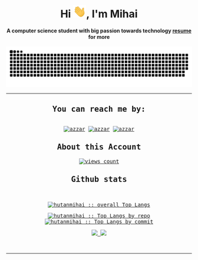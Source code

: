 <div align="center">
<h1 align="center">Hi <img width="35" src="https://github.com/1999AZZAR/1999AZZAR/blob/main/resources/img/waving.gif">, I'm Mihai</h1>
<h4 align="center">A computer science student with big passion towards technology <a href="https://github.com/hutanmihai/hutanmihai/blob/main/CV.pdf" target="_blank">resume</a> for more</h4>
</div>

<div align="center">
  <img  src="https://github.com/1999AZZAR/1999AZZAR/blob/main/resources/img/grid-snake.svg"
       alt="snake" />
</div>

-----
<div>
  <samp>
    <h2 align="center">You can reach me by:</h2>
    <p align="center">
      <br/>
      <a href="https://www.linkedin.com/in/hutanmihai/" target="blank"><img align="center"
         src="https://img.shields.io/badge/linkedin-%231DA1F2.svg?style=for-the-badge&logo=linkedin&logoColor=white"
         alt="azzar" height="30"/></a>
      <a href="mailto:hutanmihai29@gmail.com" target="blank"><img align="center"
         src="https://img.shields.io/badge/gmail-EA4335.svg?style=for-the-badge&logo=gmail&logoColor=white"
         alt="azzar" height="30"/></a>
      <a href="https://www.instagram.com/mihai_pini/" target="blank"><img align="center"
         src="https://img.shields.io/badge/instagram-%23E4405F.svg?style=for-the-badge&logo=Instagram&logoColor=white"
         alt="azzar" height="30"/></a>
    </p>
  </samp>
</div>

<div>
<samp>
<h2 align="center">About this Account</h2>
 <p align="center">
  <a href="github.com/hutanmihai" target="blank"><img align="center" 
     src="https://komarev.com/ghpvc/?username=hutanmihai&style=for-the-badge&label=PROFILE+VIEWS" height="25"
     alt="views count" /></a>
  </p>
 </samp>
</div>
  
  <div>
  <samp>
    <h2 align="center"> Github stats </h2>
      <br/>
            <p align="center">
        <a href="https://github.com/hutanmihai/">
          <img src="https://github-readme-stats.vercel.app/api/top-langs/?username=hutanmihai&langs_count=6&theme=gruvbox&layout=compact&hide_border=true"
          alt="hutanmihai :: overall Top Langs " /></a>
      </p>
        <p align="center">
          <a href="https://github.com/hutanmihai/">
          <img width="45%" src="https://github-profile-summary-cards.vercel.app/api/cards/repos-per-language?username=hutanmihai&theme=gruvbox&layout=compact&hide_border=true"
          alt="hutanmihai :: Top Langs by repo" />
          <img width="45%" src="https://github-profile-summary-cards.vercel.app/api/cards/most-commit-language?username=hutanmihai&theme=gruvbox&layout=compact&hide_border=true"
          alt="hutanmihai :: Top Langs by commit" />
          </a>
        </p>
        <p align="center">
          <a href="https://github.com/hutanmihai/">
          <img width="49.5%" src="https://github-readme-stats.vercel.app/api?username=hutanmihai&show_icons=true&theme=gruvbox&hide_border=true" />
          <img width="49.5%" src="https://github-readme-streak-stats.herokuapp.com/?user=hutanmihai&theme=gruvbox&hide_border=true" />
          </a>
       </p>
     <br>
     </samp>
  </div>    

-----
